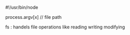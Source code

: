 #!/usr/bin/node

process.argv[x] // file path 

fs : handels file operations like reading writing modifying
